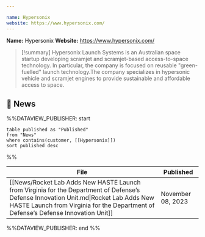 ```yaml
---

name: Hypersonix
website: https://www.hypersonix.com/
---
```


**Name:** Hypersonix
**Website:** https://www.hypersonix.com/

>[!summary]
>Hypersonix Launch Systems is an Australian space startup developing scramjet and scramjet-based access-to-space technology. In particular, the company is focused on reusable "green-fuelled" launch technology.The company specializes in hypersonic vehicle and scramjet engines to provide sustainable and affordable access to space.

## 📰 News
%%DATAVIEW_PUBLISHER: start
```
table published as "Published"
from "News"
where contains(customer, [[Hypersonix]])
sort published desc
```
%%

| File                                                                                                                                                                                                                       | Published         |
| -------------------------------------------------------------------------------------------------------------------------------------------------------------------------------------------------------------------------- | ----------------- |
| [[News/Rocket Lab Adds New HASTE Launch from Virginia for the Department of Defense’s Defense Innovation Unit.md\|Rocket Lab Adds New HASTE Launch from Virginia for the Department of Defense’s Defense Innovation Unit]] | November 08, 2023 |

%%DATAVIEW_PUBLISHER: end %%